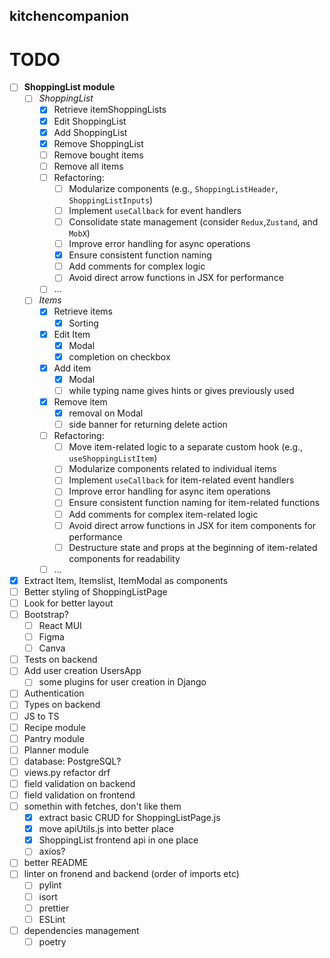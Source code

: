 ## kitchencompanion

# TODO

- [ ] **ShoppingList module**
  - [ ] _ShoppingList_
    - [x] Retrieve itemShoppingLists
    - [x] Edit ShoppingList
    - [x] Add ShoppingList
    - [x] Remove ShoppingList
    - [ ] Remove bought items
    - [ ] Remove all items
    - [ ] Refactoring:
      - [ ] Modularize components (e.g., `ShoppingListHeader`, `ShoppingListInputs`)
      - [ ] Implement `useCallback` for event handlers
      - [ ] Consolidate state management (consider `Redux`,`Zustand`, and `MobX`)
      - [ ] Improve error handling for async operations
      - [x] Ensure consistent function naming
      - [ ] Add comments for complex logic
      - [ ] Avoid direct arrow functions in JSX for performance
    - [ ] ...
  - [ ] _Items_
    - [x] Retrieve items
      - [x] Sorting
    - [x] Edit Item
      - [x] Modal
      - [x] completion on checkbox
    - [x] Add item
      - [x] Modal
      - [ ] while typing name gives hints or gives previously used
    - [x] Remove item
      - [x] removal on Modal
      - [ ] side banner for returning delete action
    - [ ] Refactoring:
      - [ ] Move item-related logic to a separate custom hook (e.g., `useShoppingListItem`)
      - [ ] Modularize components related to individual items
      - [ ] Implement `useCallback` for item-related event handlers
      - [ ] Improve error handling for async item operations
      - [ ] Ensure consistent function naming for item-related functions
      - [ ] Add comments for complex item-related logic
      - [ ] Avoid direct arrow functions in JSX for item components for performance
      - [ ] Destructure state and props at the beginning of item-related components for readability
    - [ ] ...
- [x] Extract Item, Itemslist, ItemModal as components
- [ ] Better styling of ShoppingListPage
- [ ] Look for better layout
- [ ] Bootstrap?
  - [ ] React MUI
  - [ ] Figma
  - [ ] Canva
- [ ] Tests on backend
- [ ] Add user creation UsersApp
  - [ ] some plugins for user creation in Django
- [ ] Authentication
- [ ] Types on backend
- [ ] JS to TS
- [ ] Recipe module
- [ ] Pantry module
- [ ] Planner module
- [ ] database: PostgreSQL?
- [ ] views.py refactor drf
- [ ] field validation on backend
- [ ] field validation on frontend
- [ ] somethin with fetches, don't like them
  - [x] extract basic CRUD for ShoppingListPage.js
  - [x] move apiUtils.js into better place
  - [x] ShoppingList frontend api in one place
  - [ ] axios?
- [ ] better README
- [ ] linter on fronend and backend (order of imports etc)
  - [ ] pylint
  - [ ] isort
  - [ ] prettier
  - [ ] ESLint
- [ ] dependencies management
  - [ ] poetry

